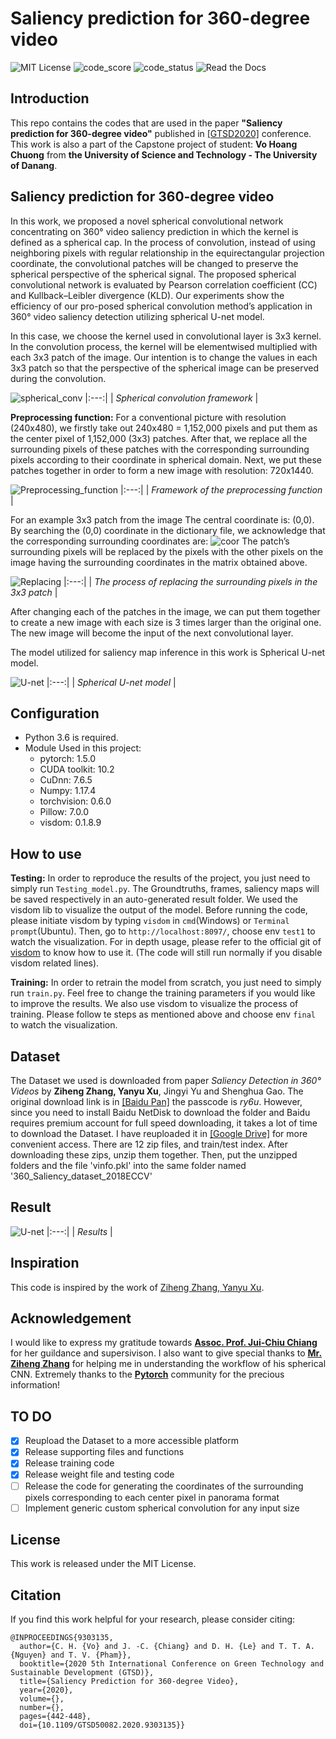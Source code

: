 # Saliency prediction for 360-degree video

![MIT License](https://img.shields.io/apm/l/atomic-design-ui.svg?) ![code\_score](https://api.codiga.io/project/16760/score/svg) ![code\_status](https://api.codiga.io/project/16760/status/svg) ![Read the Docs](https://readthedocs.org/projects/yt2mp3/badge)

## Introduction

This repo contains the codes that are used in the paper **"Saliency prediction for 360-degree video"** published in [\[GTSD2020\]](https://ieeexplore.ieee.org/document/9303135) conference. This work is also a part of the Capstone project of student: **Vo Hoang Chuong** from **the University of Science and Technology - The University of Danang**.

## Saliency prediction for 360-degree video

In this work, we proposed a novel spherical convolutional network concentrating on 360° video saliency prediction in which the kernel is defined as a spherical cap. In the process of convolution, instead of using neighboring pixels with regular relationship in the equirectangular projection coordinate, the convolutional patches will be changed to preserve the spherical perspective of the spherical signal. The proposed spherical convolutional network is evaluated by Pearson correlation coefficient \(CC\) and Kullback–Leibler divergence \(KLD\). Our experiments show the efficiency of our pro-posed spherical convolution method’s application in 360° video saliency detection utilizing spherical U-net model.

In this case, we choose the kernel used in convolutional layer is 3x3 kernel. In the convolution process, the kernel will be elementwised multiplied with each 3x3 patch of the image. Our intention is to change the values in each 3x3 patch so that the perspective of the spherical image can be preserved during the convolution.

![spherical\_conv](.gitbook/assets/workflow.png)
|:---:|
| _Spherical convolution framework_ |


**Preprocessing function:** For a conventional picture with resolution \(240x480\), we firstly take out 240x480 = 1,152,000 pixels and put them as the center pixel of 1,152,000 \(3x3\) patches. After that, we replace all the surrounding pixels of these patches with the corresponding surrounding pixels according to their coordinate in spherical domain. Next, we put these patches together in order to form a new image with resolution: 720x1440.


![Preprocessing\_function](.gitbook/assets/Preprocessing%20function.png)
|:---:|
| _Framework of the preprocessing function_ |



For an example 3x3 patch from the image The central coordinate is: \(0,0\). By searching the \(0,0\) coordinate in the dictionary file, we acknowledge that the corresponding surrounding coordinates are: 
![coor](.gitbook/assets/coor.png) 
The patch’s surrounding pixels will be replaced by the pixels with the other pixels on the image having the surrounding coordinates in the matrix obtained above.

![Replacing](.gitbook/assets/process%203x3%20patch.png)
|:---:|
| _The process of replacing the surrounding pixels in the 3x3 patch_ |



After changing each of the patches in the image, we can put them together to create a new image with each size is 3 times larger than the original one. The new image will become the input of the next convolutional layer.

The model utilized for saliency map inference in this work is Spherical U-net model.

![U-net](.gitbook/assets/Unet%20-%20new.png)
|:---:|
| _Spherical U-net model_ |



## Configuration

* Python 3.6 is required.
* Module Used in this project:
  * pytorch: 1.5.0
  * CUDA toolkit: 10.2
  * CuDnn: 7.6.5
  * Numpy: 1.17.4
  * torchvision: 0.6.0
  * Pillow: 7.0.0
  * visdom: 0.1.8.9

## How to use

**Testing:** In order to reproduce the results of the project, you just need to simply run `Testing_model.py`. The Groundtruths, frames, saliency maps will be saved respectively in an auto-generated result folder. We used the visdom lib to visualize the output of the model. Before running the code, please initiate visdom by typing `visdom` in `cmd`\(Windows\) or `Terminal prompt`\(Ubuntu\). Then, go to `http://localhost:8097/`, choose env `test1` to watch the visualization. For in depth usage, please refer to the official git of [visdom](https://github.com/facebookresearch/visdom) to know how to use it. \(The code will still run normally if you disable visdom related lines\).

**Training:** In order to retrain the model from scratch, you just need to simply run `train.py`. Feel free to change the training parameters if you would like to improve the results. We also use visdom to visualize the process of training. Please follow te steps as mentioned above and choose env `final` to watch the visualization.

## Dataset

The Dataset we used is downloaded from paper _Saliency Detection in 360° Videos_ by **Ziheng Zhang, Yanyu Xu**, Jingyi Yu and Shenghua Gao. The original download link is in [\[Baidu Pan\]](https://pan.baidu.com/share/init?surl=akj0-8obIwC9oykTYSUm9Q) the passcode is _ry6u_. However, since you need to install Baidu NetDisk to download the folder and Baidu requires premium account for full speed downloading, it takes a lot of time to download the Dataset. I have reuploaded it in [\[Google Drive\]](https://drive.google.com/drive/folders/1p6qJqbPd4eFubaeYuCxAJZDwvyXO4Pzr?usp=sharing) for more convenient access. There are 12 zip files, and train/test index. After downloading these zips, unzip them together. Then, put the unzipped folders and the file 'vinfo.pkl' into the same folder named '360\_Saliency\_dataset\_2018ECCV'

## Result

![U-net](.gitbook/assets/Result.png)
|:---:|
| _Results_ |



## Inspiration

This code is inspired by the work of [Ziheng Zhang, Yanyu Xu](https://github.com/xuyanyu-shh/Saliency-detection-in-360-video).

## Acknowledgement

I would like to express my gratitude towards [**Assoc. Prof. Jui-Chiu Chiang**](https://ieeexplore.ieee.org/author/37416120400) for her guildance and supersivison. I also want to give special thanks to [**Mr. Ziheng Zhang**](https://scholar.google.com/citations?user=QQ2-OOUAAAAJ&hl=en) for helping me in understanding the workflow of his spherical CNN. Extremely thanks to the [**Pytorch**](https://discuss.pytorch.org/) community for the precious information!

## TO DO

* [x] Reupload the Dataset to a more accessible platform
* [x] Release supporting files and functions
* [x] Release training code
* [x] Release weight file and testing code
* [ ] Release the code for generating the coordinates of the surrounding pixels corresponding to each center pixel in panorama format
* [ ] Implement generic custom spherical convolution for any input size 

## License

This work is released under the MIT License.

## Citation

If you find this work helpful for your research, please consider citing:
```
@INPROCEEDINGS{9303135,
  author={C. H. {Vo} and J. -C. {Chiang} and D. H. {Le} and T. T. A. {Nguyen} and T. V. {Pham}},
  booktitle={2020 5th International Conference on Green Technology and Sustainable Development (GTSD)}, 
  title={Saliency Prediction for 360-degree Video}, 
  year={2020},
  volume={},
  number={},
  pages={442-448},
  doi={10.1109/GTSD50082.2020.9303135}}
```
